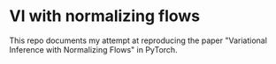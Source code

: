 # VI with normalizing flows

This repo documents my attempt at reproducing the paper "Variational Inference with Normalizing Flows" in PyTorch.
